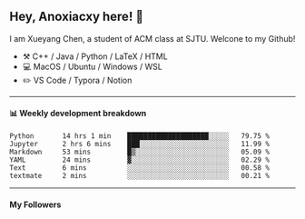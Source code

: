 <!--
**Anoxiacxy/Anoxiacxy** is a ✨ _special_ ✨ repository because its `README.md` (this file) appears on your GitHub profile.

Here are some ideas to get you started:

- 🔭 I’m currently working on ...
- 🌱 I’m currently learning ...
- 👯 I’m looking to collaborate on ...
- 🤔 I’m looking for help with ...
- 💬 Ask me about ...
- 📫 How to reach me: ...
- 😄 Pronouns: ...
- ⚡ Fun fact: ...
-->

## Hey, Anoxiacxy here! :wave:

I am Xueyang Chen, a student of ACM class at SJTU. Welcone to my Github!

-   :hammer_and_pick: C++ / Java / Python / LaTeX / HTML
-   :computer: MacOS / Ubuntu / Windows / WSL
-   :pencil2: VS Code / Typora / Notion



<!--
#### :sparkles: My followers
-->

<!--START_SECTION:top-followers-->
<!--END_SECTION:top-followers-->

---

#### :bar_chart: Weekly development breakdown

<!--START_SECTION:waka-->

```text
Python       14 hrs 1 min    ████████████████████░░░░░   79.75 %
Jupyter      2 hrs 6 mins    ███░░░░░░░░░░░░░░░░░░░░░░   11.99 %
Markdown     53 mins         █▒░░░░░░░░░░░░░░░░░░░░░░░   05.09 %
YAML         24 mins         ▓░░░░░░░░░░░░░░░░░░░░░░░░   02.29 %
Text         6 mins          ░░░░░░░░░░░░░░░░░░░░░░░░░   00.58 %
textmate     2 mins          ░░░░░░░░░░░░░░░░░░░░░░░░░   00.21 %
```

<!--END_SECTION:waka-->

---

#### My Followers
<!--START_SECTION:top-followers-->
<!--END_SECTION:top-followers-->
